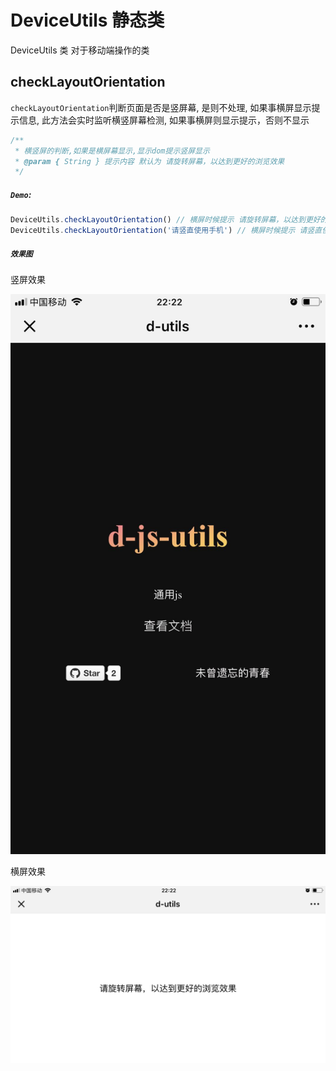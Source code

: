 # DeviceUtils 静态类
DeviceUtils  类 对于移动端操作的类

## checkLayoutOrientation
`checkLayoutOrientation`判断页面是否是竖屏幕,  是则不处理, 如果事横屏显示提示信息, 此方法会实时监听横竖屏幕检测, 如果事横屏则显示提示，否则不显示
```js
/**
 * 横竖屏的判断,如果是横屏幕显示,显示dom提示竖屏显示
 * @param { String } 提示内容 默认为 请旋转屏幕，以达到更好的浏览效果
 */
```
##### `Demo`:
```js
DeviceUtils.checkLayoutOrientation() // 横屏时候提示 请旋转屏幕，以达到更好的浏览效果
DeviceUtils.checkLayoutOrientation('请竖直使用手机') // 横屏时候提示 请竖直使用手机
```
##### `效果图`
竖屏效果

![竖屏](./../assets/device/checkLayoutOrientation/checkLayoutOrientation-1.jpeg ':size=320px')

横屏效果

![横屏](./../assets/device/checkLayoutOrientation/checkLayoutOrientation-2.jpeg ':size=540px')